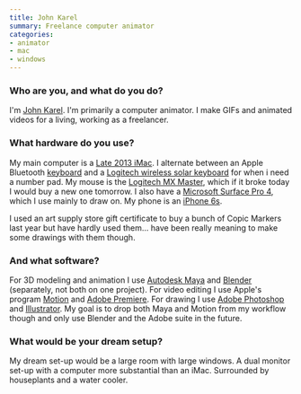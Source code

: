```yaml
---
title: John Karel
summary: Freelance computer animator
categories:
- animator
- mac
- windows
---
```


### Who are you, and what do you do?

I'm [John Karel](http://jjjjjjjjjjohn.tumblr.com/ "John's website."). I'm primarily a computer animator. I make GIFs and animated videos for a living, working as a freelancer.

### What hardware do you use?

My main computer is a [Late 2013 iMac][imac]. I alternate between an Apple Bluetooth [keyboard][] and a [Logitech wireless solar keyboard][wireless-solar-keyboard-k750-mac] for when i need a number pad. My mouse is the [Logitech MX Master][mx-master], which if it broke today I would buy a new one tomorrow. I also have a [Microsoft Surface Pro 4][surface-pro-4], which I use mainly to draw on. My phone is an [iPhone 6s][iphone-6s].

I used an art supply store gift certificate to buy a bunch of Copic Markers last year but have hardly used them... have been really meaning to make some drawings with them though.

### And what software?

For 3D modeling and animation I use [Autodesk Maya][maya] and [Blender][] (separately, not both on one project). For video editing I use Apple's program [Motion][] and [Adobe Premiere][premiere]. For drawing I use [Adobe Photoshop][photoshop] and [Illustrator][]. My goal is to drop both Maya and Motion from my workflow though and only use Blender and the Adobe suite in the future.

### What would be your dream setup?

My dream set-up would be a large room with large windows. A dual monitor set-up with a computer more substantial than an iMac. Surrounded by houseplants and a water cooler.

[imac]: https://www.apple.com/imac/ "An all-in-one computer."
[iphone-6s]: https://en.wikipedia.org/wiki/IPhone_6S "A smartphone."
[keyboard]: https://www.apple.com/keyboard/ "The keyboard."
[mx-master]: https://support.logitech.com/en_us/product/mx-master "A wireless mouse."
[surface-pro-4]: https://en.wikipedia.org/wiki/Surface_Pro_4 "A Windows tablet."
[wireless-solar-keyboard-k750-mac]: https://www.logitech.com/en-us/product/wireless-solar-keyboard-k750-mac "A wireless solar-powered keyboard."
[blender]: https://www.blender.org/ "A free, open-source 3D renderer."
[illustrator]: https://www.adobe.com/products/illustrator.html "A vector graphics editor."
[maya]: https://www.autodesk.com/products/maya/overview "3D animation software."
[motion]: https://www.apple.com/final-cut-pro/motion/ "A 3D motion graphics suite."
[photoshop]: https://www.adobe.com/products/photoshop.html "A bitmap image editor."
[premiere]: https://www.adobe.com/products/premiere.html "A video editing suite."
